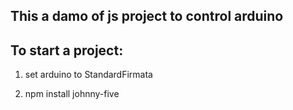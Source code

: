 This a damo of js project to control arduino
---------------------------------------------
To start a project:
-------------------
1. set arduino to StandardFirmata

2. npm install johnny-five

